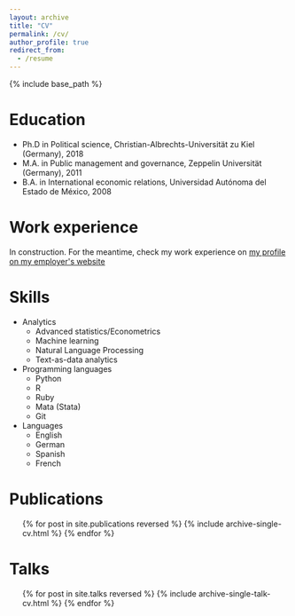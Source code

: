 ```yaml
---
layout: archive
title: "CV"
permalink: /cv/
author_profile: true
redirect_from:
  - /resume
---
```


{% include base_path %}

Education
======
* Ph.D in Political science, Christian-Albrechts-Universität zu Kiel (Germany), 2018
* M.A. in Public management and governance, Zeppelin Universität (Germany), 2011
* B.A. in International economic relations, Universidad Autónoma del Estado de México, 2008

Work experience
======
In construction. For the meantime, check my work experience on [my profile on my employer's website](https://www.ispk.uni-kiel.de/en/staff/staff/dr-victor-cruz-aceves?set_language=en) 

Skills
======
* Analytics
  * Advanced statistics/Econometrics
  * Machine learning
  * Natural Language Processing
  * Text-as-data analytics
* Programming languages
  * Python
  * R
  * Ruby
  * Mata (Stata)
  * Git
* Languages
  * English
  * German
  * Spanish
  * French

Publications
======
  <ul>{% for post in site.publications reversed %}
    {% include archive-single-cv.html %}
  {% endfor %}</ul>
  
Talks
======
  <ul>{% for post in site.talks reversed %}
    {% include archive-single-talk-cv.html  %}
  {% endfor %}</ul>
  

  
